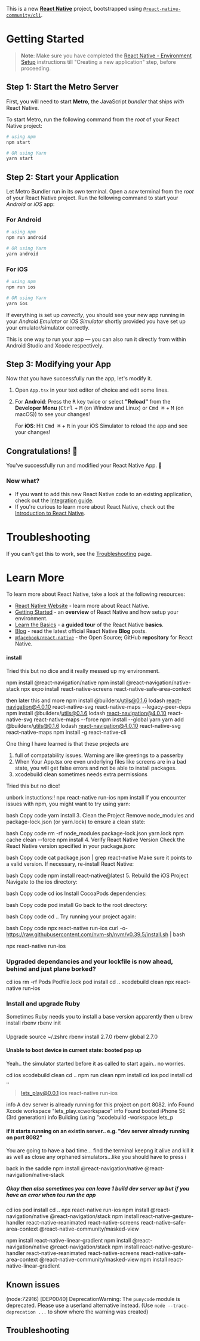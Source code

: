 This is a new [**React Native**](https://reactnative.dev) project, bootstrapped using [`@react-native-community/cli`](https://github.com/react-native-community/cli).

# Getting Started

>**Note**: Make sure you have completed the [React Native - Environment Setup](https://reactnative.dev/docs/environment-setup) instructions till "Creating a new application" step, before proceeding.

## Step 1: Start the Metro Server

First, you will need to start **Metro**, the JavaScript _bundler_ that ships _with_ React Native.

To start Metro, run the following command from the _root_ of your React Native project:

```bash
# using npm
npm start

# OR using Yarn
yarn start
```

## Step 2: Start your Application

Let Metro Bundler run in its _own_ terminal. Open a _new_ terminal from the _root_ of your React Native project. Run the following command to start your _Android_ or _iOS_ app:

### For Android

```bash
# using npm
npm run android

# OR using Yarn
yarn android
```

### For iOS

```bash
# using npm
npm run ios

# OR using Yarn
yarn ios
```

If everything is set up _correctly_, you should see your new app running in your _Android Emulator_ or _iOS Simulator_ shortly provided you have set up your emulator/simulator correctly.

This is one way to run your app — you can also run it directly from within Android Studio and Xcode respectively.

## Step 3: Modifying your App

Now that you have successfully run the app, let's modify it.

1. Open `App.tsx` in your text editor of choice and edit some lines.
2. For **Android**: Press the <kbd>R</kbd> key twice or select **"Reload"** from the **Developer Menu** (<kbd>Ctrl</kbd> + <kbd>M</kbd> (on Window and Linux) or <kbd>Cmd ⌘</kbd> + <kbd>M</kbd> (on macOS)) to see your changes!

   For **iOS**: Hit <kbd>Cmd ⌘</kbd> + <kbd>R</kbd> in your iOS Simulator to reload the app and see your changes!

## Congratulations! :tada:

You've successfully run and modified your React Native App. :partying_face:

### Now what?

- If you want to add this new React Native code to an existing application, check out the [Integration guide](https://reactnative.dev/docs/integration-with-existing-apps).
- If you're curious to learn more about React Native, check out the [Introduction to React Native](https://reactnative.dev/docs/getting-started).

# Troubleshooting

If you can't get this to work, see the [Troubleshooting](https://reactnative.dev/docs/troubleshooting) page.

# Learn More

To learn more about React Native, take a look at the following resources:

- [React Native Website](https://reactnative.dev) - learn more about React Native.
- [Getting Started](https://reactnative.dev/docs/environment-setup) - an **overview** of React Native and how setup your environment.
- [Learn the Basics](https://reactnative.dev/docs/getting-started) - a **guided tour** of the React Native **basics**.
- [Blog](https://reactnative.dev/blog) - read the latest official React Native **Blog** posts.
- [`@facebook/react-native`](https://github.com/facebook/react-native) - the Open Source; GitHub **repository** for React Native.
#### install

Tried this but no dice and it really messed up my environment.

npm install @react-navigation/native
npm install @react-navigation/native-stack
npx expo install react-native-screens react-native-safe-area-context

then later this and more
npm install @builderx/utils@0.1.6 lodash react-navigation@4.0.10 react-native-svg react-native-maps --legacy-peer-deps
npm install @builderx/utils@0.1.6 lodash react-navigation@4.0.10 react-native-svg react-native-maps --force
npm install --global yarn
yarn add @builderx/utils@0.1.6 lodash react-navigation@4.0.10 react-native-svg react-native-maps
npm install -g react-native-cli

One thing I have learned is that these projects are
1. full of compatability issues. Warning are like greetings to a passerby
2. When Your App.tsx ore even underlying files like screens are in a bad state, you will get false errors and not be able to install   packages.
3. xcodebuild clean sometimes needs extra permissions



Tried this but no dice!




unbork instuctions:!
npx react-native run-ios
npm install
If you encounter issues with npm, you might want to try using yarn:

bash
Copy code
yarn install
3. Clean the Project
Remove node_modules and package-lock.json (or yarn.lock) to ensure a clean state:

bash
Copy code
rm -rf node_modules package-lock.json yarn.lock
npm cache clean --force
npm install
4. Verify React Native Version
Check the React Native version specified in your package.json:

bash
Copy code
cat package.json | grep react-native
Make sure it points to a valid version. If necessary, re-install React Native:

bash
Copy code
npm install react-native@latest
5. Rebuild the iOS Project
Navigate to the ios directory:

bash
Copy code
cd ios
Install CocoaPods dependencies:

bash
Copy code
pod install
Go back to the root directory:

bash
Copy code
cd ..
Try running your project again:

bash
Copy code
npx react-native run-ios
curl -o- https://raw.githubusercontent.com/nvm-sh/nvm/v0.39.5/install.sh | bash

npx react-native run-ios


### Upgraded dependancies and your lockfile is now ahead, behind and just plane borked? 
cd ios
rm -rf Pods Podfile.lock
pod install
cd ..
xcodebuild clean
npx react-native run-ios


### Install and upgrade Ruby
Sometimes Ruby needs you to install a base version apparently then u
brew install rbenv
rbenv init
####
Upgrade
source  ~/.zshrc
rbenv install 2.7.0
rbenv global 2.7.0


#### Unable to boot device in current state: booted pop up
Yeah.. the simulator started before it as called to start again.. no worries.



cd ios
xcodebuild clean
cd ..
npm run clean
npm install
cd ios
pod install
cd ..

> lets_play@0.0.1 ios
> react-native run-ios

info A dev server is already running for this project on port 8082.
info Found Xcode workspace "lets_play.xcworkspace"
info Found booted iPhone SE (3rd generation)
info Building (using "xcodebuild -workspace lets_p


#### if it starts running on an existin server.. e.g. "dev server already running on port 8082"
You are going to have a bad time... find the terminal keepng it alive and kill it
as well as close any orphaned simulators...like you should have to press i



back in the saddle
npm install @react-navigation/native @react-navigation/native-stack


##### Okay then also sometimes you can leave 1 build dev server up but if you have an error when tou run the app
cd ios
pod install
cd ..
npx react-native run-ios
npm install @react-navigation/native @react-navigation/stack
npm install react-native-gesture-handler react-native-reanimated react-native-screens react-native-safe-area-context @react-native-community/masked-view

npm install react-native-linear-gradient
npm install @react-navigation/native @react-navigation/stack
npm install react-native-gesture-handler react-native-reanimated react-native-screens react-native-safe-area-context @react-native-community/masked-view
npm install react-native-linear-gradient
## Known issues

(node:72916) [DEP0040] DeprecationWarning: The `punycode` module is deprecated. Please use a userland alternative instead.
(Use `node --trace-deprecation ...` to show where the warning was created)


## Troubleshooting
